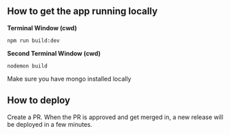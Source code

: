 ## **How to get the app running locally**

**Terminal Window (cwd)**
```
npm run build:dev
```

**Second Terminal Window (cwd)**
```
nodemon build
```

Make sure you have mongo installed locally

## **How to deploy**
Create a PR. When the PR is approved and get merged in, a new release will be deployed in a few minutes.